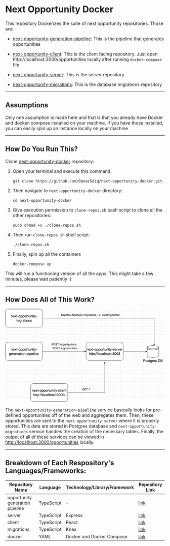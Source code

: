 # Next Opportunity Docker

This repository Dockerizes the suite of next opportunity repositories. Those are:

- [next-opportunity-generation-pipeline](https://github.com/DanazSdiq/next-opportunity-generation-pipeline): This is the pipeline that generates opportunities

- [next-opportunity-client](https://github.com/DanazSdiq/next-opportunity-client): This is the client facing repository. Just open http://localhost:3000/opportunities locally after running `docker-compose` file

- [next-opportunity-server](https://github.com/DanazSdiq/next-opportunity-server): This is the server repository

- [next-opportunity-migrations](https://github.com/DanazSdiq/next-opportunity-migrations): This is the database migrations repository

---

## Assumptions

Only one assumption is made here and that is that you already have Docker and docker-compose installed on your machine. If you have those installed, you can easily spin up an instance locally on your machine


---

## How Do You Run This?

Clone [next-opportunity-docker](https://github.com/DanazSdiq/next-opportunity-docker) repository:

1. Open your terminal and execute this command:
    ```
    git clone https://github.com/DanazSdiq/next-opportunity-docker.git
    ```

2. Then navigate to `next-opportunity-docker` directory:
    ```
    cd next-opportunity-docker
    ```

3. Give execution permission to `clone-repos.sh` bash script to clone all the other repositories:
    ```
    sudo chmod +x ./clone-repos.sh
    ```

4. Then run `clone-repos.sh` shell script:
    ```
    ./clone-repos.sh
    ```

5. Finally, spin up all the containers
    ```
    docker-compose up
    ```

This will run a functioning version of all the apps. This might take a few minutes, please wait patiently :)

---

## How Does All of This Work?

![next-opportunity layout](./next-opportunity-layout.jpg)


The `next-opportunity-generation-pipeline` service basically looks for pre-defined opportunities off of the web and aggregates them. Then, these opportunities are sent to the `next-opportunity-server` where it is properly stored. This data are stored in Postgres database and `next-opportunity-migrations` service handles the creation of the necessary tables. Finally, the output of all of these services can be viewed in [http://localhost:3000/opportunities](http://localhost:3000/opportunities) locally. 

---

## Breakdown of Each Respository's Languages/Frameworks:

| Repository Name 	| Language 	| Technology/Library/Framework 	| Repository Link 	|
|---	|---	|---	|---	|
| opportunity generation pipeline 	| TypeScript 	| - 	| [link](https://github.com/DanazSdiq/next-opportunity-generation-pipeline) 	|
| server 	| TypeScript 	| Express 	| [link](https://github.com/DanazSdiq/next-opportunity-server) 	|
| client 	| TypeScript 	| React 	| [link](https://github.com/DanazSdiq/next-opportunity-client) 	|
| migrations 	| TypeScript 	| Knex 	| [link](https://github.com/DanazSdiq/next-opportunity-migrations) 	|
| docker 	| YAML 	| Docker and Docker Compose 	| [link](https://github.com/DanazSdiq/next-opportunity-docker) 	|